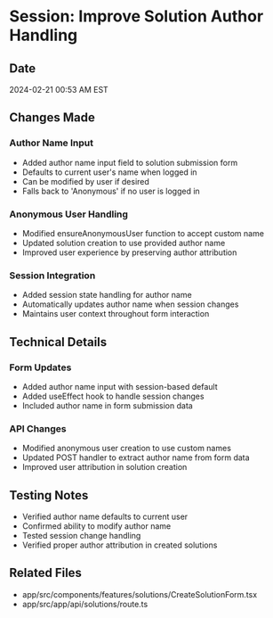 # Session: Improve Solution Author Handling

## Date
2024-02-21 00:53 AM EST

## Changes Made

### Author Name Input
- Added author name input field to solution submission form
- Defaults to current user's name when logged in
- Can be modified by user if desired
- Falls back to 'Anonymous' if no user is logged in

### Anonymous User Handling
- Modified ensureAnonymousUser function to accept custom name
- Updated solution creation to use provided author name
- Improved user experience by preserving author attribution

### Session Integration
- Added session state handling for author name
- Automatically updates author name when session changes
- Maintains user context throughout form interaction

## Technical Details

### Form Updates
- Added author name input with session-based default
- Added useEffect hook to handle session changes
- Included author name in form submission data

### API Changes
- Modified anonymous user creation to use custom names
- Updated POST handler to extract author name from form data
- Improved user attribution in solution creation

## Testing Notes
- Verified author name defaults to current user
- Confirmed ability to modify author name
- Tested session change handling
- Verified proper author attribution in created solutions

## Related Files
- app/src/components/features/solutions/CreateSolutionForm.tsx
- app/src/app/api/solutions/route.ts